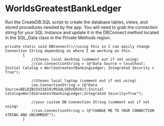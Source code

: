 # WorldsGreatestBankLedger

Run the CreateDB.SQL script to create the database tables, views, and stored procedures needed by the app.
You will need to grab the connection string for your SQL Instance and update it in the DBConnect method 
located in the SQL_Data class in the Private Methods region.
```
private static void DBConnect()//using this so I can easily change Connection String depending on where I am working on this.
        {
            //Steves local desktop (comment out if not using)
            //con.ConnectionString = (@"Data Source = localhost; Initial Catalog = WorldsGreatestBankingLedger; Integrated Security = True");

            //Steves local laptop (comment out if not using)
            con.ConnectionString = (@"Data Source=BELDZB15U31619\MSSQLSERVER2017;Initial Catalog=WorldsGreatestBankingLedger;Integrated Security=True");

            //your custom DB Connection String (comment out if not using)
            //con.ConnectionString = (@"CHANGE ME TO YOUR CONNECTION STRING AND UNCOMMENT");
        }
```
